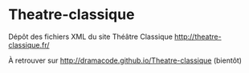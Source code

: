 # Theatre-classique
Dépôt des fichiers XML du site Théâtre Classique http://theatre-classique.fr/

À retrouver sur http://dramacode.github.io/Theatre-classique (bientôt)
